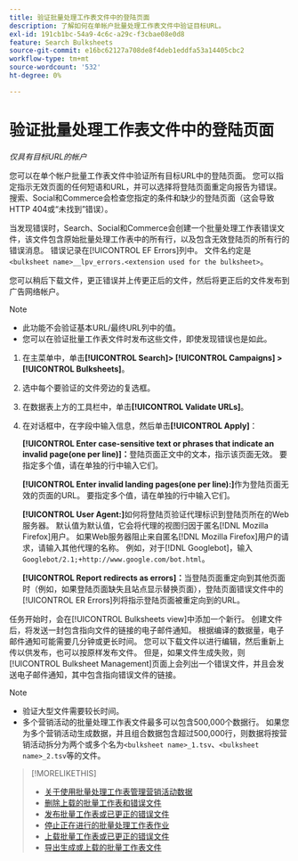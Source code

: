 ```yaml
---
title: 验证批量处理工作表文件中的登陆页面
description: 了解如何在单帐户批量处理工作表文件中验证目标URL。
exl-id: 191cb1bc-54a9-4c6c-a29c-f3cbae08e0d8
feature: Search Bulksheets
source-git-commit: e16bc62127a708de8f4deb1eddfa53a14405cbc2
workflow-type: tm+mt
source-wordcount: '532'
ht-degree: 0%

---
```


# 验证批量处理工作表文件中的登陆页面

*仅具有目标URL的帐户*

您可以在单个帐户批量工作表文件中验证所有目标URL中的登陆页面。 您可以指定指示无效页面的任何短语和URL，并可以选择将登陆页面重定向报告为错误。 搜索、Social和Commerce会检查您指定的条件和缺少的登陆页面（这会导致HTTP 404或“未找到”错误）。

当发现错误时，Search、Social和Commerce会创建一个批量处理工作表错误文件，该文件包含原始批量处理工作表中的所有行，以及包含无效登陆页的所有行的错误消息。 错误记录在[!UICONTROL EF Errors]列中。 文件名约定是`<bulksheet name>__lpv_errors.<extension used for the bulksheet>`。

您可以稍后下载文件，更正错误并上传更正后的文件，然后将更正后的文件发布到广告网络帐户。

>[!NOTE]
>
>* 此功能不会验证基本URL/最终URL列中的值。
>* 您可以在验证批量工作表文件时发布这些文件，即使发现错误也是如此。

1. 在主菜单中，单击&#x200B;**[!UICONTROL Search]> [!UICONTROL Campaigns] >[!UICONTROL Bulksheets]**。

1. 选中每个要验证的文件旁边的复选框。

1. 在数据表上方的工具栏中，单击&#x200B;**[!UICONTROL Validate URLs]**。

1. 在对话框中，在字段中输入信息，然后单击&#x200B;**[!UICONTROL Apply]**：

   **[!UICONTROL Enter case-sensitive text or phrases that indicate an invalid page(one per line)]：**&#x200B;登陆页面正文中的文本，指示该页面无效。 要指定多个值，请在单独的行中输入它们。

   **[!UICONTROL Enter invalid landing pages(one per line):]**&#x200B;作为登陆页面无效的页面的URL。 要指定多个值，请在单独的行中输入它们。

   **[!UICONTROL User Agent:]**&#x200B;如何将登陆页验证代理标识到登陆页所在的Web服务器。 默认值为默认值，它会将代理的视图归因于匿名[!DNL Mozilla Firefox]用户。 如果Web服务器阻止来自匿名[!DNL Mozilla Firefox]用户的请求，请输入其他代理的名称。 例如，对于[!DNL Googlebot]，输入`Googlebot/2.1;+http://www.google.com/bot.html`。

   **[!UICONTROL Report redirects as errors]：**&#x200B;当登陆页面重定向到其他页面时（例如，如果登陆页面缺失且站点显示替换页面），登陆页面错误文件中的[!UICONTROL ER Errors]列将指示登陆页面被重定向到的URL。

任务开始时，会在[!UICONTROL Bulksheets view]中添加一个新行。 创建文件后，将发送一封包含指向文件的链接的电子邮件通知。 根据编译的数据量，电子邮件通知可能需要几分钟或更长时间。 您可以下载文件以进行编辑，然后重新上传以供发布，也可以按原样发布文件。 但是，如果文件生成失败，则[!UICONTROL Bulksheet Management]页面上会列出一个错误文件，并且会发送电子邮件通知，其中包含指向错误文件的链接。

>[!NOTE]
>
>* 验证大型文件需要较长时间。
>* 多个营销活动的批量处理工作表文件最多可以包含500,000个数据行。 如果您为多个营销活动生成数据，并且组合数据包含超过500,000行，则数据将按营销活动拆分为两个或多个名为`<bulksheet name>_1.tsv`、`<bulksheet name>_2.tsv`等的文件。

>[!MORELIKETHIS]
>
>* [关于使用批量处理工作表管理营销活动数据](bulksheet-about.md)
>* [删除上载的批量工作表和错误文件](bulksheet-delete.md)
>* [发布批量工作表或已更正的错误文件](bulksheet-post.md)
>* [停止正在进行的批量处理工作表作业](bulksheet-stop-job.md)
>* [上载批量工作表或已更正的错误文件](bulksheet-upload.md)
>* [导出生成或上载的批量工作表文件](bulksheet-export.md)
